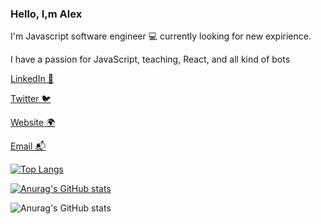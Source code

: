 ### Hello, I,m Alex

I'm Javascript software engineer 💻 currently looking for new expirience.

I have a passion for JavaScript, teaching, React, and all kind of bots 



[LinkedIn 💼]()

[Twitter 🐦]()

[Website 🌍]()

[Email 📬](mailto:klimanovfresh@gmail.com)


[![Top Langs](https://github-readme-stats.vercel.app/api/top-langs/?username=SitaelJs&layout=compact)](https://github.com/anuraghazra/github-readme-stats)

[![Anurag's GitHub stats](https://github-readme-stats.vercel.app/api?username=SitaelJs)](https://github.com/anuraghazra/github-readme-stats)

![Anurag's GitHub stats](https://github-readme-stats.vercel.app/api?username=SitaelJs&show_icons=true&theme=radical)

